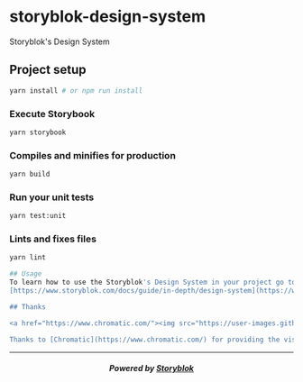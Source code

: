 # storyblok-design-system

Storyblok's Design System

## Project setup
```sh
yarn install # or npm run install
```

### Execute Storybook
```sh
yarn storybook
```

### Compiles and minifies for production
```sh
yarn build
```

### Run your unit tests
```sh
yarn test:unit
```

### Lints and fixes files
```sh
yarn lint

## Usage
To learn how to use the Storyblok's Design System in your project go to:
[https://www.storyblok.com/docs/guide/in-depth/design-system](https://www.storyblok.com/docs/guide/in-depth/design-system)

## Thanks

<a href="https://www.chromatic.com/"><img src="https://user-images.githubusercontent.com/321738/84662277-e3db4f80-af1b-11ea-88f5-91d67a5e59f6.png" width="153" height="30" alt="Chromatic" /></a>

Thanks to [Chromatic](https://www.chromatic.com/) for providing the visual testing platform that helps us review UI changes and catch visual regressions.
```

---

<p align="center">
  <h5 align="center">Powered by <a href="https://www.storyblok.com/" title="link to the Storyblok website">Storyblok</a></h5>
</p>
